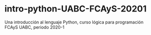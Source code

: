 # intro-python-UABC-FCAyS-20201
Una introducción al lenguaje Python, curso lógica para programación FCAyS UABC, periodo 2020-1
